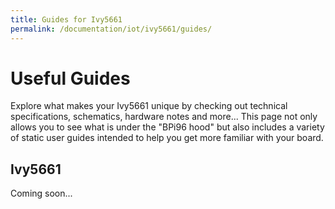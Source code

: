 ```yaml
---
title: Guides for Ivy5661
permalink: /documentation/iot/ivy5661/guides/
---
```

# Useful Guides

Explore what makes your Ivy5661 unique by checking out technical specifications, schematics, hardware notes and more... This page not only allows you to see what is under the "BPi96 hood" but also includes a variety of static user guides intended to help you get more familiar with your board.

## Ivy5661

Coming soon...

